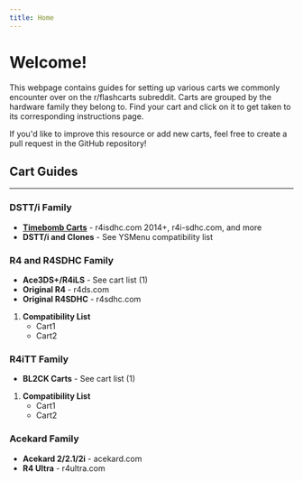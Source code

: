 ```yaml
---
title: Home 
---
```


# Welcome!

This webpage contains guides for setting up various carts we commonly encounter over on the r/flashcarts subreddit. Carts are grouped by the hardware family they belong to. Find your cart and click on it to get taken to its corresponding instructions page.

If you'd like to improve this resource or add new carts, feel free to create a pull request in the GitHub repository!

## Cart Guides

---

### DSTT/i Family

- [**Timebomb Carts**](cart-guides/r4i-sdhc.md) - r4isdhc.com 2014+, r4i-sdhc.com, and more
- **DSTT/i and Clones** - See YSMenu compatibility list

### R4 and R4SDHC Family

<div class="annotate" markdown>

- **Ace3DS+/R4iLS** - See cart list (1)
- **Original R4** - r4ds.com
- **Original R4SDHC** - r4sdhc.com

</div>

1.  **Compatibility List**
    - Cart1
    - Cart2

### R4iTT Family

<div class="annotate" markdown>

- **BL2CK Carts** - See cart list (1)

</div>

1.  **Compatibility List**
    - Cart1
    - Cart2

### Acekard Family

- **Acekard 2/2.1/2i** - acekard.com
- **R4 Ultra** - r4ultra.com